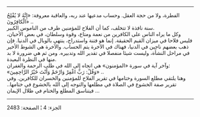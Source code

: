 ------------------------------------------------------------------------

الفطرة، ولا من حجة العقل. وحساب مدعيها عند ربه، والعاقبة معروفة: «إِنَّهُ لا
يُفْلِحُ الْكافِرُونَ» ..  
سنة نافذة لا تتخلف، كما أن الفلاح للمؤمنين طرف من الناموس الكبير.  
وكل ما يراه الناس على الكافرين من نعمة ومتاع، وقوة وسلطان، في بعض
الأحيان، فليس فلاحا في ميزان القيم الحقيقة. إنما هو فتنة واستدراج، ينتهي
بالوبال في الدنيا. فإن ذهب بعضهم ناجين في الدنيا، فهناك في الآخرة يتم
الحساب. والآخرة هي الشوط الأخير في مراحل النشأة، وليست شيئا منفصلا في
تقدير الله وتدبيره. ومن ثم هي ضرورة لا بد منها في النظرة البعيدة.  
وآخر آية في سورة «المؤمنون» هي اتجاه إلى الله في طلب الرحمة والغفران:  
«وَقُلْ: رَبِّ اغْفِرْ وَارْحَمْ وَأَنْتَ خَيْرُ الرَّاحِمِينَ» ..  
وهنا يلتقي مطلع السورة وختامها في تقرير الفلاح للمؤمنين والخسران
للكافرين. وفي تقرير صفة الخشوع في الصلاة في مطلعها والتوجه إلى الله
بالخشوع في ختامها.. فيتناسق المطلع والختام في ظلال الإيمان ...

------------------------------------------------------------------------

الجزء: 4 ¦ الصفحة: 2483
